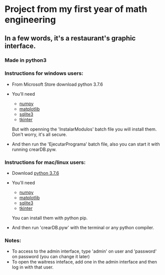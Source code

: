 # Project from my first year of math engineering 

## In a few words, it's a restaurant's graphic interface. 

### Made in python3

### Instructions for windows users:
- From Microsoft Store download python 3.7.6

- You'll need   
  - [numpy](https://pypi.org/project/numpy/) 
  - [matplotlib](https://matplotlib.org/downloads.html) 
  - [sqlite3](https://www.sqlite.org/download.html) 
  - [tkinter](https://docs.python.org/3/library/tkinter.html) 
  
  But with openning the 'InstalarModulos' batch file you will install them. Don't worry, it's all secure.  
  
- And then run the 'EjecutarPrograma' batch file, also you can start it with running crearDB.pyw.

### Instructions for mac/linux users:
- Download [python 3.7.6](https://www.python.org/downloads/release/python-376/)

- You'll need   
  - [numpy](https://pypi.org/project/numpy/) 
  - [matplotlib](https://matplotlib.org/downloads.html) 
  - [sqlite3](https://www.sqlite.org/download.html) 
  - [tkinter](https://docs.python.org/3/library/tkinter.html) 
  
  You can install them with python pip.  
  
- And then run 'crearDB.pyw' with the terminal or any python compiler. 

### Notes:
- To access to the admin interface, type 'admin' on user and 'password' on password (you can change it later)  
- To open the waitress inteface, add one in the admin interface and then log in with that user. 

